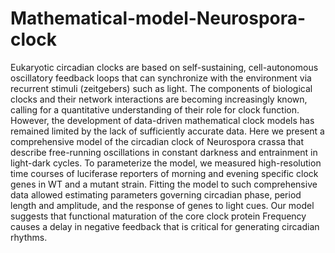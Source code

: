 # Mathematical-model-Neurospora-clock

Eukaryotic circadian clocks are based on self-sustaining, cell-autonomous oscillatory feedback loops that can synchronize with the environment via recurrent stimuli (zeitgebers) such as light. The components of biological clocks and their network interactions are becoming increasingly known, calling for a quantitative understanding of their role for clock function. However, the development of data-driven mathematical clock models has remained limited by the lack of sufficiently accurate data. Here we present a comprehensive model of the circadian clock of Neurospora crassa that describe free-running oscillations in constant darkness and entrainment in light-dark cycles. To parameterize the model, we measured high-resolution time courses of luciferase reporters of morning and evening specific clock genes in WT and a mutant strain. Fitting the model to such comprehensive data allowed estimating parameters governing circadian phase, period length and amplitude, and the response of genes to light cues. Our model suggests that functional maturation of the core clock protein Frequency causes a delay in negative feedback that is critical for generating circadian rhythms.

